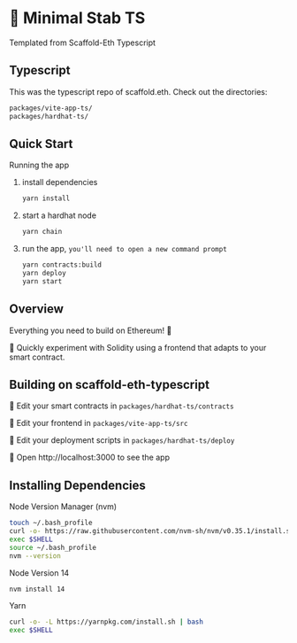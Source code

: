 # 🔪 Minimal Stab TS
Templated from Scaffold-Eth Typescript
## Typescript

This was the typescript repo of scaffold.eth. Check out the directories:

```bash
packages/vite-app-ts/
packages/hardhat-ts/
```

## Quick Start

Running the app

1. install dependencies

   ```bash
   yarn install
   ```

2. start a hardhat node

   ```bash
   yarn chain
   ```

3. run the app, `you'll need to open a new command prompt`

   ```bash
   yarn contracts:build
   yarn deploy
   yarn start
   ```

## Overview

Everything you need to build on Ethereum! 🚀

🧪 Quickly experiment with Solidity using a frontend that adapts to your smart contract.

## Building on scaffold-eth-typescript

🔏 Edit your smart contracts in `packages/hardhat-ts/contracts`

📝 Edit your frontend in `packages/vite-app-ts/src`

💼 Edit your deployment scripts in `packages/hardhat-ts/deploy`

📱 Open http://localhost:3000 to see the app

## Installing Dependencies

Node Version Manager (nvm)
```bash
touch ~/.bash_profile
curl -o- https://raw.githubusercontent.com/nvm-sh/nvm/v0.35.1/install.sh | bash
exec $SHELL
source ~/.bash_profile
nvm --version
```
Node Version 14
```bash
nvm install 14
```
Yarn
```bash
curl -o- -L https://yarnpkg.com/install.sh | bash
exec $SHELL
```
